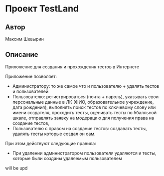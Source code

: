# Проект TestLand

## Автор

Максим Шевырин

## Описание

Приложение для создания и прохождения тестов в Интернете


Приложение позволяет: 
- Администратору: то же самое что и пользователю + удалять тестов и пользователей
- Пользователю: регистрироваться (почта + пароль), указывать свои персональные данные в ЛК (ФИО, образовательное учреждение, дата рождения),
выполнять поиск тестов по ключевому слову или имени создателя, проходить тесты, оценивать тесты по 5балльной шкале, отправлять заявку на модерацию для получения права на создание тестов, 
- Пользователю с правом на создание тестов: создавать тесты, удалять тесты которые создал он сам.


При этом действуют следующие правила:
- При удалении администратором пользователя удаляются и тесты, которые были созданы удаляемым пользователем

will be upd
